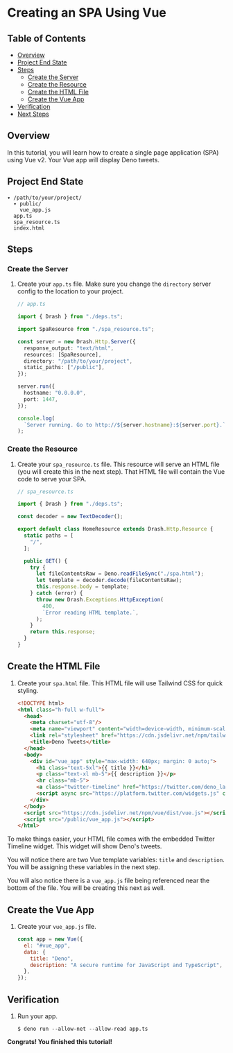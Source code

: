 # Creating an SPA Using Vue

## Table of Contents

- [Overview](#overview)
- [Project End State](#project-end-state)
- [Steps](#steps)
  - [Create the Server](#create-the-server)
  - [Create the Resource](#create-the-resource)
  - [Create the HTML File](#create-the-html-file)
  - [Create the Vue App](#create-the-vue-app)
- [Verification](#verification)
- [Next Steps](#next-steps)

## Overview

In this tutorial, you will learn how to create a single page application (SPA)
using Vue v2. Your Vue app will display Deno tweets.

## Project End State

```text
▾ /path/to/your/project/
  ▾ public/
    vue_app.js
  app.ts
  spa_resource.ts
  index.html
```

## Steps

### Create the Server

1. Create your `app.ts` file. Make sure you change the `directory` server config
   to the location to your project.

   ```typescript
   // app.ts

   import { Drash } from "./deps.ts";

   import SpaResource from "./spa_resource.ts";

   const server = new Drash.Http.Server({
     response_output: "text/html",
     resources: [SpaResource],
     directory: "/path/to/your/project",
     static_paths: ["/public"],
   });

   server.run({
     hostname: "0.0.0.0",
     port: 1447,
   });

   console.log(
     `Server running. Go to http://${server.hostname}:${server.port}.`,
   );
   ```

### Create the Resource

1. Create your `spa_resource.ts` file. This resource will serve an HTML file
   (you will create this in the next step). That HTML file will contain the Vue
   code to serve your SPA.

   ```typescript
   // spa_resource.ts

   import { Drash } from "./deps.ts";

   const decoder = new TextDecoder();

   export default class HomeResource extends Drash.Http.Resource {
     static paths = [
       "/",
     ];

     public GET() {
       try {
         let fileContentsRaw = Deno.readFileSync("./spa.html");
         let template = decoder.decode(fileContentsRaw);
         this.response.body = template;
       } catch (error) {
         throw new Drash.Exceptions.HttpException(
           400,
           `Error reading HTML template.`,
         );
       }
       return this.response;
     }
   }
   ```

## Create the HTML File

1. Create your `spa.html` file. This HTML file will use Tailwind CSS for quick
   styling.

   ```html
   <!DOCTYPE html>
   <html class="h-full w-full">
     <head>
       <meta charset="utf-8"/>
       <meta name="viewport" content="width=device-width, minimum-scale=1.0, user-scalable=no"/>
       <link rel="stylesheet" href="https://cdn.jsdelivr.net/npm/tailwindcss/dist/tailwind.min.css">
       <title>Deno Tweets</title>
     </head>
     <body>
       <div id="vue_app" style="max-width: 640px; margin: 0 auto;">
         <h1 class="text-5xl">{{ title }}</h1>
         <p class="text-xl mb-5">{{ description }}</p>
         <hr class="mb-5">
         <a class="twitter-timeline" href="https://twitter.com/deno_land?ref_src=twsrc%5Etfw">Tweets by deno_land</a>
         <script async src="https://platform.twitter.com/widgets.js" charset="utf-8"></script>
       </div>
     </body>
     <script src="https://cdn.jsdelivr.net/npm/vue/dist/vue.js"></script>
     <script src="/public/vue_app.js"></script>
   </html>
   ```

To make things easier, your HTML file comes with the embedded Twitter Timeline
widget. This widget will show Deno's tweets.

You will notice there are two Vue template variables: `title` and `description`.
You will be assigning these variables in the next step.

You will also notice there is a `vue_app.js` file being referenced near the
bottom of the file. You will be creating this next as well.

## Create the Vue App

1. Create your `vue_app.js` file.

   ```javascript
   const app = new Vue({
     el: "#vue_app",
     data: {
       title: "Deno",
       description: "A secure runtime for JavaScript and TypeScript",
     },
   });
   ```

## Verification

1. Run your app.

   ```shell
   $ deno run --allow-net --allow-read app.ts
   ```

**Congrats! You finished this tutorial!**
